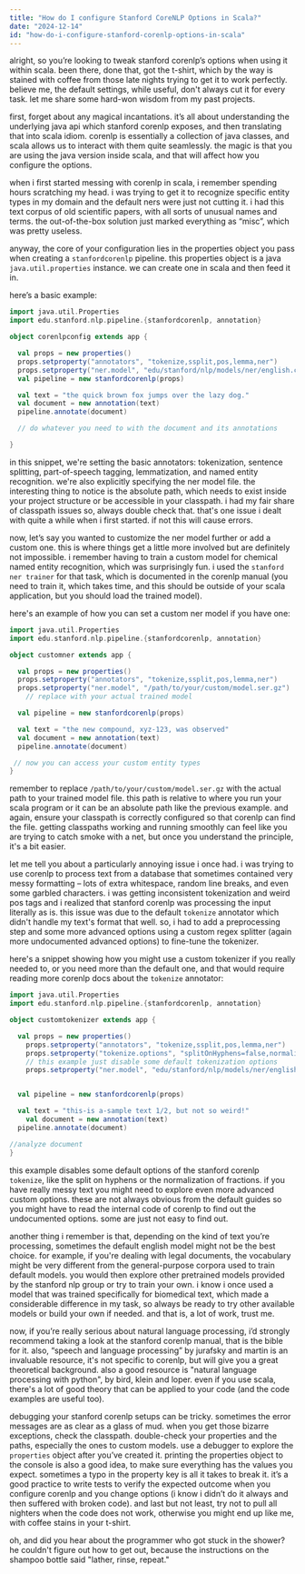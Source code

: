 ```yaml
---
title: "How do I configure Stanford CoreNLP Options in Scala?"
date: "2024-12-14"
id: "how-do-i-configure-stanford-corenlp-options-in-scala"
---
```


alright, so you’re looking to tweak stanford corenlp’s options when using it within scala. been there, done that, got the t-shirt, which by the way is stained with coffee from those late nights trying to get it to work perfectly. believe me, the default settings, while useful, don't always cut it for every task. let me share some hard-won wisdom from my past projects.

first, forget about any magical incantations. it’s all about understanding the underlying java api which stanford corenlp exposes, and then translating that into scala idiom. corenlp is essentially a collection of java classes, and scala allows us to interact with them quite seamlessly. the magic is that you are using the java version inside scala, and that will affect how you configure the options.

when i first started messing with corenlp in scala, i remember spending hours scratching my head. i was trying to get it to recognize specific entity types in my domain and the default ners were just not cutting it. i had this text corpus of old scientific papers, with all sorts of unusual names and terms. the out-of-the-box solution just marked everything as “misc”, which was pretty useless.

anyway, the core of your configuration lies in the properties object you pass when creating a `stanfordcorenlp` pipeline. this properties object is a java `java.util.properties` instance. we can create one in scala and then feed it in.

here’s a basic example:

```scala
import java.util.Properties
import edu.stanford.nlp.pipeline.{stanfordcorenlp, annotation}

object corenlpconfig extends app {

  val props = new properties()
  props.setproperty("annotators", "tokenize,ssplit,pos,lemma,ner")
  props.setproperty("ner.model", "edu/stanford/nlp/models/ner/english.conll.4class.distsim.crf.ser.gz")
  val pipeline = new stanfordcorenlp(props)

  val text = "the quick brown fox jumps over the lazy dog."
  val document = new annotation(text)
  pipeline.annotate(document)

  // do whatever you need to with the document and its annotations

}
```

in this snippet, we're setting the basic annotators: tokenization, sentence splitting, part-of-speech tagging, lemmatization, and named entity recognition. we're also explicitly specifying the ner model file. the interesting thing to notice is the absolute path, which needs to exist inside your project structure or be accessible in your classpath. i had my fair share of classpath issues so, always double check that. that's one issue i dealt with quite a while when i first started. if not this will cause errors.

now, let’s say you wanted to customize the ner model further or add a custom one. this is where things get a little more involved but are definitely not impossible. i remember having to train a custom model for chemical named entity recognition, which was surprisingly fun. i used the `stanford ner trainer` for that task, which is documented in the corenlp manual (you need to train it, which takes time, and this should be outside of your scala application, but you should load the trained model).

here's an example of how you can set a custom ner model if you have one:

```scala
import java.util.Properties
import edu.stanford.nlp.pipeline.{stanfordcorenlp, annotation}

object customner extends app {

  val props = new properties()
  props.setproperty("annotators", "tokenize,ssplit,pos,lemma,ner")
  props.setproperty("ner.model", "/path/to/your/custom/model.ser.gz")
    // replace with your actual trained model

  val pipeline = new stanfordcorenlp(props)

  val text = "the new compound, xyz-123, was observed"
  val document = new annotation(text)
  pipeline.annotate(document)

 // now you can access your custom entity types
}
```

remember to replace `/path/to/your/custom/model.ser.gz` with the actual path to your trained model file. this path is relative to where you run your scala program or it can be an absolute path like the previous example. and again, ensure your classpath is correctly configured so that corenlp can find the file. getting classpaths working and running smoothly can feel like you are trying to catch smoke with a net, but once you understand the principle, it's a bit easier.

let me tell you about a particularly annoying issue i once had. i was trying to use corenlp to process text from a database that sometimes contained very messy formatting – lots of extra whitespace, random line breaks, and even some garbled characters. i was getting inconsistent tokenization and weird pos tags and i realized that stanford corenlp was processing the input literally as is. this issue was due to the default `tokenize` annotator which didn't handle my text's format that well. so, i had to add a preprocessing step and some more advanced options using a custom regex splitter (again more undocumented advanced options) to fine-tune the tokenizer.

here's a snippet showing how you might use a custom tokenizer if you really needed to, or you need more than the default one, and that would require reading more corenlp docs about the `tokenize` annotator:

```scala
import java.util.Properties
import edu.stanford.nlp.pipeline.{stanfordcorenlp, annotation}

object customtokenizer extends app {

  val props = new properties()
    props.setproperty("annotators", "tokenize,ssplit,pos,lemma,ner")
    props.setproperty("tokenize.options", "splitOnHyphens=false,normalizeFractions=false")
    // this example just disable some default tokenization options
    props.setproperty("ner.model", "edu/stanford/nlp/models/ner/english.conll.4class.distsim.crf.ser.gz")


  val pipeline = new stanfordcorenlp(props)

  val text = "this-is a-sample text 1/2, but not so weird!"
    val document = new annotation(text)
  pipeline.annotate(document)

//analyze document
}

```

this example disables some default options of the stanford corenlp `tokenize`, like the split on hyphens or the normalization of fractions. if you have really messy text you might need to explore even more advanced custom options. these are not always obvious from the default guides so you might have to read the internal code of corenlp to find out the undocumented options. some are just not easy to find out.

another thing i remember is that, depending on the kind of text you’re processing, sometimes the default english model might not be the best choice. for example, if you're dealing with legal documents, the vocabulary might be very different from the general-purpose corpora used to train default models. you would then explore other pretrained models provided by the stanford nlp group or try to train your own. i know i once used a model that was trained specifically for biomedical text, which made a considerable difference in my task, so always be ready to try other available models or build your own if needed. and that is, a lot of work, trust me.

now, if you’re really serious about natural language processing, i’d strongly recommend taking a look at the stanford corenlp manual, that is the bible for it. also, “speech and language processing” by jurafsky and martin is an invaluable resource, it's not specific to corenlp, but will give you a great theoretical background. also a good resource is "natural language processing with python", by bird, klein and loper. even if you use scala, there's a lot of good theory that can be applied to your code (and the code examples are useful too).

debugging your stanford corenlp setups can be tricky. sometimes the error messages are as clear as a glass of mud. when you get those bizarre exceptions, check the classpath. double-check your properties and the paths, especially the ones to custom models. use a debugger to explore the `properties` object after you’ve created it. printing the properties object to the console is also a good idea, to make sure everything has the values you expect. sometimes a typo in the property key is all it takes to break it. it’s a good practice to write tests to verify the expected outcome when you configure corenlp and you change options (i know i didn’t do it always and then suffered with broken code). and last but not least, try not to pull all nighters when the code does not work, otherwise you might end up like me, with coffee stains in your t-shirt.

oh, and did you hear about the programmer who got stuck in the shower? he couldn't figure out how to get out, because the instructions on the shampoo bottle said "lather, rinse, repeat."
